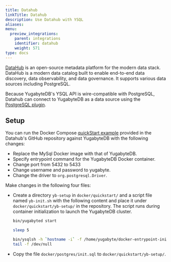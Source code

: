 ```yaml
---
title: Datahub
linkTitle: Datahub
description: Use Datahub with YSQL
aliases:
menu:
  preview_integrations:
    parent: integrations
    identifier: datahub
    weight: 571
type: docs
---
```


[DataHub](https://github.com/datahub-project/datahub) is an open-source metadata platform for the modern data stack. DataHub is a modern data catalog built to enable end-to-end data discovery, data observability, and data governance. It supports various data sources including PostgreSQL.

Because YugabyteDB's YSQL API is wire-compatible with PostgreSQL, Datahub can connect to YugabyteDB as a data source using the [PostgreSQL plugin](https://datahubproject.io/docs/generated/ingestion/sources/postgres/#install-the-plugin).

## Setup

You can run the Docker Compose [quickStart example](https://github.com/datahub-project/datahub/blob/master/docker/quickstart/docker-compose-without-neo4j.quickstart.yml) provided in the Datahub's GitHub repository against YugabyteDB with the following changes:

- Replace the MySql Docker image with that of YugabyteDB.
- Specify entrypoint command for the YugabyteDB Docker container.
- Change port from 5432 to 5433
- Change username and password to yugabyte.
- Change the driver to `org.postgresql.Driver`.

Make changes in the following four files:

- Create a directory `yb-setup` in `docker/quickstart/` and a script file named `yb-init.sh` with the following content and place it under `docker/quickstart/yb-setup/` in the repository. The script runs during container initialization to launch the YugabyteDB cluster.

    ```sh
    bin/yugabyted start

    sleep 5

    bin/ysqlsh -h `hostname -i` -f /home/yugabyte/docker-entrypoint-initdb.d/init.sql
    tail -f /dev/null
    ```

- Copy the file `docker/postgres/init.sql` to `docker/quickstart/yb-setup/`.
